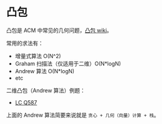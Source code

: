 # 凸包
凸包是 ACM 中常见的几何问题，[凸包 wiki](https://zh.wikipedia.org/wiki/%E5%87%B8%E5%8C%85)。  

常用的求法有：
* 增量式算法 O(N^2)
* Graham 扫描法（仅适用于二维）O(N*logN)
* Andrew 算法 O(N*logN)
* etc

二维凸包（Andrew 算法）例题：
* [LC Q587](./../Leetcode%20Practices/algorithms/hard/587%20Erect%20the%20Fence.java)

上面的 Andrew 算法简要来说就是 `贪心 + 几何（向量）计算 + 栈`。  
